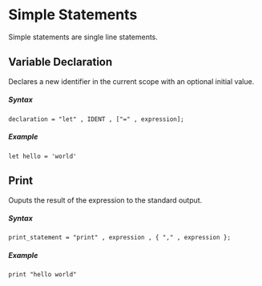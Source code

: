# Simple Statements
Simple statements are single line statements.

## Variable Declaration
Declares a new identifier in the current scope with an optional
initial value.

##### Syntax
```
declaration = "let" , IDENT , ["=" , expression];
```

##### Example
```emerald
let hello = 'world'
```

## Print
Ouputs the result of the expression to the standard output.

##### Syntax
```
print_statement = "print" , expression , { "," , expression };
```

##### Example
```emerald
print "hello world"
```